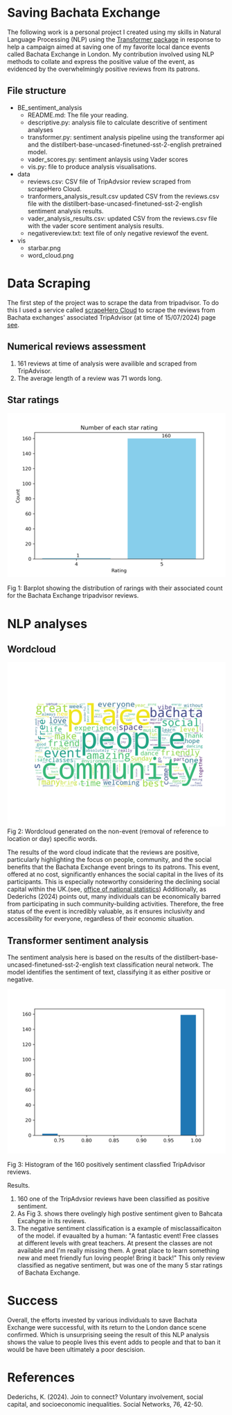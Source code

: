    # Saving Bachata Exchange

The following work is a personal project I created using my skills in Natural Language Processing (NLP) using the [Transformer package](https://huggingface.co/) in response to help a campaign aimed at saving one of my favorite local dance events called Bachata Exchange in London. My contribution involved using NLP methods to collate and express the positive value of the event, as evidenced by the overwhelmingly positive reviews from its patrons.

## File structure

- BE_sentiment_analysis
   - README.md: The file your reading.
   - descriptive.py: analysis file to calculate descritive of sentiment analyses
   - transformer.py: sentiment analysis pipeline using the transformer api and the distilbert-base-uncased-finetuned-sst-2-english pretrained model.
   - vader_scores.py: sentiment anlaysis using Vader scores
   - vis.py: file to produce analysis visualisations.
- data
   - reviews.csv: CSV file of TripAdvsior review scraped from scrapeHero Cloud.
   - tranformers_analysis_result.csv updated CSV from the reviews.csv file with the distilbert-base-uncased-finetuned-sst-2-english sentiment analysis results.
   - vader_analysis_results.csv: updated CSV from the reviews.csv file with the vader score sentiment analysis results.
   - negativereview.txt: text file of only negative reviewof the event.
- vis
   - starbar.png 
   - word_cloud.png  

# Data Scraping
The first step of the project was to scrape the data from tripadvisor. To do this I used a service called [scrapeHero Cloud](https://cloud.scrapehero.com/crawlers) to scrape the reviews from Bachata exchanges' associated TripAdvisor (at time of 15/07/2024) page [see](https://www.tripadvisor.co.uk/Attraction_Review-g186338-d26663269-Reviews-Bachata_Exchange-London_England.html).

## Numerical reviews assessment

1. 161 reviews at time of analysis were availible and scraped from TripAdvisor.
2. The average length of a review was 71 words long.

## Star ratings
![starbar](vis/starbar.png)

Fig 1: Barplot showing the distribution of rarings with their associated count for the Bachata Exchange tripadvisor reviews.

# NLP analyses

## Wordcloud
![wordcloud](vis/word_cloud.png)
Fig 2: Wordcloud generated on the non-event (removal of reference to location or day) specific words.

The results of the word cloud indicate that the reviews are positive, particularly highlighting the focus on people, community, and the social benefits that the Bachata Exchange event brings to its patrons. This event, offered at no cost, significantly enhances the social capital in the lives of its participants. This is especially noteworthy considering the declining social capital within the UK.(see, [office of national statistics](https://www.gov.uk/government/statistics/social-capital-in-the-uk-2022)) Additionally, as Dederichs (2024) points out, many individuals can be economically barred from participating in such community-building activities. Therefore, the free status of the event is incredibly valuable, as it ensures inclusivity and accessibility for everyone, regardless of their economic situation.
## Transformer sentiment analysis

The sentiment analysis here is based on the results of the distilbert-base-uncased-finetuned-sst-2-english text classification neural network. The model identifies the sentiment of text, classifying it as either positive or negative.

![sentiment_scores](vis/transformer_scores.png)

Fig 3: Histogram  of the 160  positively sentiment classfied TripAdvisor reviews. 

Results.
1. 160 one of the TripAdvsior reviews have been classified as positive sentiment.
2. As Fig 3. shows there ovelingly high postive sentiment given to Bahcata Excahgne in its reviews.
3. The negative sentiment classification is a example of misclassaificaiton of the model. 
 if evaualted by a human: "A fantastic event! Free classes at different levels with great teachers. At present the classes are not available and I'm really missing them. A great place to learn something new and meet friendly fun loving people! Bring it back!" This only review classified as negative sentiment, but was one of the many 5 star ratings of Bachata Exchange.

# Success
Overall, the efforts invested by various individuals to save Bachata Exchange were successful, with its return to the London dance scene confirmed. Which is unsurprising seeing the result of this NLP analysis shows the value to people lives this event adds to people and that to ban it would be have been ultimately a poor descision.

# References
Dederichs, K. (2024). Join to connect? Voluntary involvement, social capital, and socioeconomic inequalities. Social Networks, 76, 42-50.
